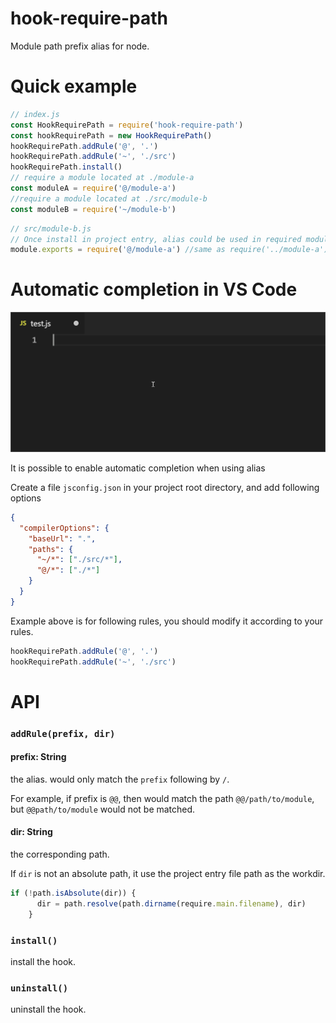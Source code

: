 # hook-require-path

Module path prefix alias for node.

# Quick example

```javascript
// index.js
const HookRequirePath = require('hook-require-path')
const hookRequirePath = new HookRequirePath()
hookRequirePath.addRule('@', '.')
hookRequirePath.addRule('~', './src')
hookRequirePath.install()
// require a module located at ./module-a
const moduleA = require('@/module-a')
//require a module located at ./src/module-b
const moduleB = require('~/module-b')
```

```javascript
// src/module-b.js
// Once install in project entry, alias could be used in required module without install again.
module.exports = require('@/module-a') //same as require('../module-a')
```

# Automatic completion in VS Code

![image](https://raw.githubusercontent.com/imyxz/hook-require-path/master/img/vscode.gif)

It is possible to enable automatic completion when using alias

Create a file `jsconfig.json` in your project root directory, and add following options

```json
{
  "compilerOptions": {
    "baseUrl": ".",
    "paths": {
      "~/*": ["./src/*"],
      "@/*": ["./*"]
    }
  }
}
```

Example above is for following rules, you should modify it according to your rules.

```javascript
hookRequirePath.addRule('@', '.')
hookRequirePath.addRule('~', './src')
```

# API

### `addRule(prefix, dir)`

#### prefix: String

the alias. would only match the `prefix` following by `/`. 

For example, if prefix is `@@`, then would match the path `@@/path/to/module`, but `@@path/to/module` would not be matched.

#### dir: String

the corresponding path.

If `dir` is not an absolute path, it use the project entry file path as the workdir.

```javascript
if (!path.isAbsolute(dir)) {
      dir = path.resolve(path.dirname(require.main.filename), dir)
    }
```

### `install()`

install the hook.

### `uninstall()`

uninstall the hook.

